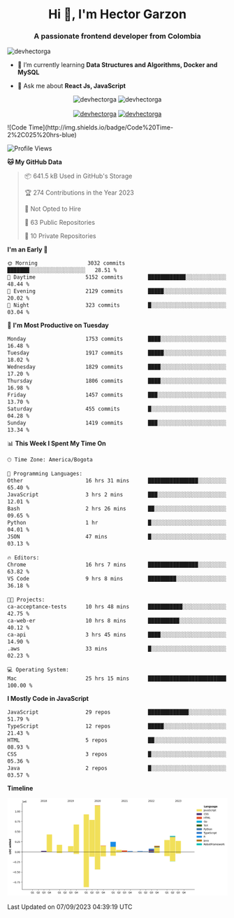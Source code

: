 <h1 align="center">Hi 👋, I'm Hector Garzon</h1>
<h3 align="center">A passionate frontend developer from Colombia</h3>

<p align="left"> <img src="https://komarev.com/ghpvc/?username=devhectorga" alt="devhectorga" /> </p>

- 🌱 I’m currently learning **Data Structures and Algorithms, Docker and MySQL**

- 💬 Ask me about **React Js, JavaScript**

<p align="center"> <img src="https://github-readme-stats.vercel.app/api?username=devhectorga&count_private=true&show_icons=true" alt="devhectorga" /> <img src="https://github-readme-stats.vercel.app/api/top-langs/?username=devhectorga&layout=compact" alt="devhectorga" /></p>

<p align="center">
<a href="https://twitter.com/devhectorga" target="blank"><img align="center" src="https://cdn.jsdelivr.net/npm/simple-icons@3.0.1/icons/twitter.svg" alt="devhectorga" height="20" width="20" /></a>
<a href="https://linkedin.com/in/devhectorga" target="blank"><img align="center" src="https://cdn.jsdelivr.net/npm/simple-icons@3.0.1/icons/linkedin.svg" alt="devhectorga" height="20" width="20" /></a>
</p>
<!--START_SECTION:waka-->
![Code Time](http://img.shields.io/badge/Code%20Time-2%2C025%20hrs-blue)

![Profile Views](http://img.shields.io/badge/Profile%20Views-0-blue)

**🐱 My GitHub Data** 

> 📦 641.5 kB Used in GitHub's Storage 
 > 
> 🏆 274 Contributions in the Year 2023
 > 
> 🚫 Not Opted to Hire
 > 
> 📜 63 Public Repositories 
 > 
> 🔑 10 Private Repositories 
 > 
**I'm an Early 🐤** 

```text
🌞 Morning                3032 commits        ███████░░░░░░░░░░░░░░░░░░   28.51 % 
🌆 Daytime                5152 commits        ████████████░░░░░░░░░░░░░   48.44 % 
🌃 Evening                2129 commits        █████░░░░░░░░░░░░░░░░░░░░   20.02 % 
🌙 Night                  323 commits         █░░░░░░░░░░░░░░░░░░░░░░░░   03.04 % 
```
📅 **I'm Most Productive on Tuesday** 

```text
Monday                   1753 commits        ████░░░░░░░░░░░░░░░░░░░░░   16.48 % 
Tuesday                  1917 commits        █████░░░░░░░░░░░░░░░░░░░░   18.02 % 
Wednesday                1829 commits        ████░░░░░░░░░░░░░░░░░░░░░   17.20 % 
Thursday                 1806 commits        ████░░░░░░░░░░░░░░░░░░░░░   16.98 % 
Friday                   1457 commits        ███░░░░░░░░░░░░░░░░░░░░░░   13.70 % 
Saturday                 455 commits         █░░░░░░░░░░░░░░░░░░░░░░░░   04.28 % 
Sunday                   1419 commits        ███░░░░░░░░░░░░░░░░░░░░░░   13.34 % 
```


📊 **This Week I Spent My Time On** 

```text
🕑︎ Time Zone: America/Bogota

💬 Programming Languages: 
Other                    16 hrs 31 mins      ████████████████░░░░░░░░░   65.40 % 
JavaScript               3 hrs 2 mins        ███░░░░░░░░░░░░░░░░░░░░░░   12.01 % 
Bash                     2 hrs 26 mins       ██░░░░░░░░░░░░░░░░░░░░░░░   09.65 % 
Python                   1 hr                █░░░░░░░░░░░░░░░░░░░░░░░░   04.01 % 
JSON                     47 mins             █░░░░░░░░░░░░░░░░░░░░░░░░   03.13 % 

🔥 Editors: 
Chrome                   16 hrs 7 mins       ████████████████░░░░░░░░░   63.82 % 
VS Code                  9 hrs 8 mins        █████████░░░░░░░░░░░░░░░░   36.18 % 

🐱‍💻 Projects: 
ca-acceptance-tests      10 hrs 48 mins      ███████████░░░░░░░░░░░░░░   42.75 % 
ca-web-er                10 hrs 8 mins       ██████████░░░░░░░░░░░░░░░   40.12 % 
ca-api                   3 hrs 45 mins       ████░░░░░░░░░░░░░░░░░░░░░   14.90 % 
.aws                     33 mins             █░░░░░░░░░░░░░░░░░░░░░░░░   02.23 % 

💻 Operating System: 
Mac                      25 hrs 15 mins      █████████████████████████   100.00 % 
```

**I Mostly Code in JavaScript** 

```text
JavaScript               29 repos            █████████████░░░░░░░░░░░░   51.79 % 
TypeScript               12 repos            █████░░░░░░░░░░░░░░░░░░░░   21.43 % 
HTML                     5 repos             ██░░░░░░░░░░░░░░░░░░░░░░░   08.93 % 
CSS                      3 repos             █░░░░░░░░░░░░░░░░░░░░░░░░   05.36 % 
Java                     2 repos             █░░░░░░░░░░░░░░░░░░░░░░░░   03.57 % 
```



**Timeline**

![Lines of Code chart](https://raw.githubusercontent.com/devHectorGa/devHectorGa/master/assets/bar_graph.png)


 Last Updated on 07/09/2023 04:39:19 UTC
<!--END_SECTION:waka-->
